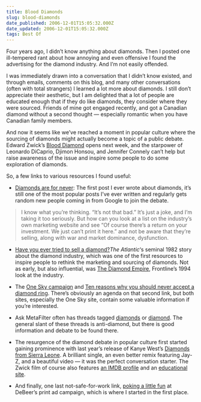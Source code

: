 ```yaml
---
title: Blood Diamonds
slug: blood-diamonds
date_published: 2006-12-01T15:05:32.000Z
date_updated: 2006-12-01T15:05:32.000Z
tags: Best Of
---
```


Four years ago, I didn’t know anything about diamonds. Then I posted one ill-tempered rant about how annoying and even offensive I found the advertising for the diamond industry. And I’m not easily offended.

I was immediately drawn into a conversation that I didn’t know existed, and through emails, comments on this blog, and many other conversations (often with total strangers) I learned a lot more about diamonds. I still don’t appreciate their aesthetic, but I am delighted that a lot of people are educated enough that if they do like diamonds, they consider where they were sourced. Friends of mine got engaged recently, and got a Canadian diamond without a second thought — especially romantic when you have Canadian family members.

And now it seems like we’ve reached a moment in popular culture where the sourcing of diamonds might actually become a topic of a public debate. Edward Zwick’s [Blood Diamond](http://blooddiamondmovie.warnerbros.com/) opens next week, and the starpower of Leonardo DiCaprio, Djimon Honsou, and Jennifer Connely can’t help but raise awareness of the issue and inspire some people to do some exploration of diamonds.

So, a few links to various resources I found useful:

- [Diamonds are for never](http://www.dashes.com/anil/2003/01/20/diamonds_are_fo): The first post I ever wrote about diamonds, it’s still one of the most popular posts I’ve ever written and regularly gets random new people coming in from Google to join the debate.

> I know what you’re thinking. “It’s not that bad.” It’s just a joke, and I’m taking it too seriously. But how can you look at a list on the industry’s own marketing website and see “Of course there’s a return on your investment. We just can’t print it here.” and not be aware that they’re selling, along with war and market dominance, dysfunction.

- [Have you ever tried to sell a diamond?](http://www.theatlantic.com/doc/198202/diamond)*The Atlantic*‘s seminal 1982 story about the diamond industry, which was one of the first resources to inspire people to rethink the marketing and sourcing of diamonds. Not as early, but also influential, was [The Diamond Empire](http://www.pbs.org/wgbh/pages/frontline/////programs/info/1209.html), Frontline’s 1994 look at the industry.
- The [One Sky campaign](http://www.onesky.ca/diamonds/) and [Ten reasons why you should never accept a diamond ring](http://www.fguide.org/Bulletin/conflictdiamonds.htm). There’s obviously an agenda on that second link, but both sites, especially the One Sky site, contain some valuable information if you’re interested.
- Ask MetaFilter often has threads tagged [diamonds](http://ask.metafilter.com/tags/diamonds) or [diamond](http://ask.metafilter.com/tags/diamond). The general slant of these threads is anti-diamond, but there is good information and debate to be found there.
- The resurgence of the diamond debate in popular culture first started gaining prominence with last year’s release of Kanye West’s [Diamonds from Sierra Leone](http://www.amazon.com/Diamonds-Sierra-Leone-Pt-1-Kanye/dp/B0009WXGGO). A brilliant single, an even better remix featuring Jay-Z, and a beautiful video — it was the perfect conversation starter. The Zwick film of course also features [an IMDB profile](http://www.imdb.com/title/tt0450259/) and an [educational site](http://www.blooddiamondaction.org/).

- And finally, one last not-safe-for-work link, [poking a little fun](http://www.aerotune.com/upload/diamond5.jpg) at DeBeer’s print ad campaign, which is where I started in the first place.
